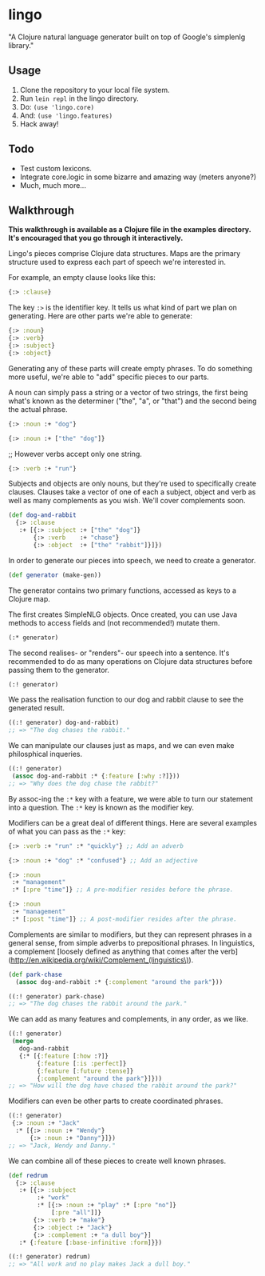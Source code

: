 # lingo

"A Clojure natural language generator built on top of Google's simplenlg library."

## Usage

1. Clone the repository to your local file system.
2. Run `lein repl` in the lingo directory.
3. Do: `(use 'lingo.core)`
4. And: `(use 'lingo.features)`
5. Hack away!

## Todo

- Test custom lexicons.
- Integrate core.logic in some bizarre and amazing way (meters anyone?)
- Much, much more...

## Walkthrough

**This walkthrough is available as a Clojure file in the examples directory. It's encouraged that you go through it interactively.**


Lingo's pieces comprise Clojure data structures. Maps are the primary structure used to express each part of speech we're interested in.

For example, an empty clause looks like this:

```clojure
{:> :clause}
```

The key `:>` is the identifier key. It tells us what kind of part we plan on generating. Here are other parts we're able to generate:

```clojure
{:> :noun}
{:> :verb}
{:> :subject}
{:> :object}
```

Generating any of these parts will create empty phrases. To do something more useful, we're able to "add" specific pieces to our parts.

A noun can simply pass a string or a vector of two strings, the first being what's known as the determiner ("the", "a", or "that") and the second being the actual phrase.

```clojure
{:> :noun :+ "dog"}
```

```clojure
{:> :noun :+ ["the" "dog"]}
```

;; However verbs accept only one string.

```clojure
{:> :verb :+ "run"}
```

Subjects and objects are only nouns, but they're used to specifically create clauses. Clauses take a vector of one of each a subject, object and verb as well as many complements as you wish.  We'll cover complements soon.

```clojure
(def dog-and-rabbit
  {:> :clause
   :+ [{:> :subject :+ ["the" "dog"]}
       {:> :verb    :+ "chase"}
       {:> :object  :+ ["the" "rabbit"]}]})
```

In order to generate our pieces into speech, we need to create a generator.

```clojure
(def generator (make-gen))
```

The generator contains two primary functions, accessed as keys to
a Clojure map.

The first creates SimpleNLG objects. Once created, you can use
Java methods to access fields and (not recommended!) mutate them.

```clojure
(:* generator)
```

The second realises- or "renders"- our speech into a sentence.  It's recommended to do as many operations on Clojure data structures before passing them to the generator.

```clojure
(:! generator)
```

We pass the realisation function to our dog and rabbit clause to see the generated result.

```clojure
((:! generator) dog-and-rabbit)
;; => "The dog chases the rabbit."
```

We can manipulate our clauses just as maps, and we can even make philosphical inqueries.

```clojure
((:! generator)
 (assoc dog-and-rabbit :* {:feature [:why :?]}))
;; => "Why does the dog chase the rabbit?"
```

By assoc-ing the `:*` key with a feature, we were able to turn our statement into a question. The `:*` key is known as the modifier key.

Modifiers can be a great deal of different things. Here are several examples of what you can pass as the `:*` key:

```clojure
{:> :verb :+ "run" :* "quickly"} ;; Add an adverb
```

```clojure
{:> :noun :+ "dog" :* "confused"} ;; Add an adjective
```

```clojure
{:> :noun
 :+ "management"
 :* [:pre "time"]} ;; A pre-modifier resides before the phrase.
```

```clojure
{:> :noun
 :+ "management"
 :* [:post "time"]} ;; A post-modifier resides after the phrase.
```

Complements are similar to modifiers, but they can represent phrases in a general sense, from simple adverbs to prepositional phrases. In linguistics, a complement [loosely defined as anything that comes after the verb](http://en.wikipedia.org/wiki/Complement_(linguistics\)).

```clojure
(def park-chase
  (assoc dog-and-rabbit :* {:complement "around the park"}))
```

```clojure
((:! generator) park-chase)
;; => "The dog chases the rabbit around the park."
```

We can add as many features and complements, in any order, as we like.

```clojure
((:! generator)
 (merge
   dog-and-rabbit
   {:* [{:feature [:how :?]}
        {:feature [:is :perfect]}
        {:feature [:future :tense]}
        {:complement "around the park"}]}))
;; => "How will the dog have chased the rabbit around the park?"
```

Modifiers can even be other parts to create coordinated phrases.

```clojure
((:! generator)
 {:> :noun :+ "Jack"
  :* [{:> :noun :+ "Wendy"}
      {:> :noun :+ "Danny"}]})
;; => "Jack, Wendy and Danny."
```

We can combine all of these pieces to create well known phrases.

```clojure
(def redrum
  {:> :clause
   :+ [{:> :subject
        :+ "work"
        :* [{:> :noun :+ "play" :* [:pre "no"]}
            [:pre "all"]]}
       {:> :verb :+ "make"}
       {:> :object :+ "Jack"}
       {:> :complement :+ "a dull boy"}]
   :* {:feature [:base-infinitive :form]}})

((:! generator) redrum)
;; => "All work and no play makes Jack a dull boy."
```

